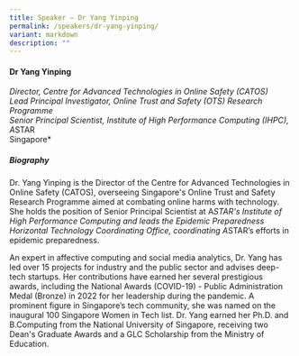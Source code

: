 ```yaml
---
title: Speaker – Dr Yang Yinping
permalink: /speakers/dr-yang-yinping/
variant: markdown
description: ""
---
```

#### **Dr Yang Yinping**

*Director, Centre for Advanced Technologies in Online Safety (CATOS)
<br>Lead Principal Investigator, Online Trust and Safety (OTS) Research Programme
<br>Senior Principal Scientist, Institute of High Performance Computing (IHPC), A*STAR<br>Singapore*

##### **Biography**
Dr. Yang Yinping is the Director of the Centre for Advanced Technologies in Online Safety (CATOS), overseeing Singapore's Online Trust and Safety Research Programme aimed at combating online harms with technology. She holds the position of Senior Principal Scientist at A*STAR's Institute of High Performance Computing and leads the Epidemic Preparedness Horizontal Technology Coordinating Office, coordinating A*STAR’s efforts in epidemic preparedness.
 
An expert in affective computing and social media analytics, Dr. Yang has led over 15 projects for industry and the public sector and advises deep-tech startups. Her contributions have earned her several prestigious awards, including the National Awards (COVID-19) - Public Administration Medal (Bronze) in 2022 for her leadership during the pandemic. A prominent figure in Singapore’s tech community, she was named on the inaugural 100 Singapore Women in Tech list. Dr. Yang earned her Ph.D. and B.Computing from the National University of Singapore, receiving two Dean's Graduate Awards and a GLC Scholarship from the Ministry of Education.